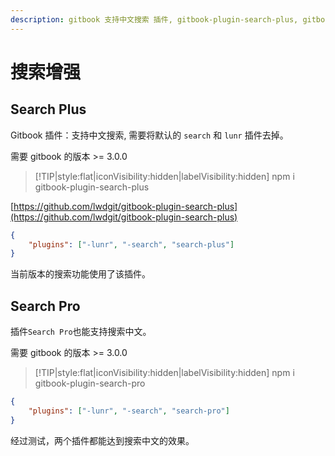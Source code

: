 ```yaml
---
description: gitbook 支持中文搜索 插件, gitbook-plugin-search-plus, gitbook-plugin-search-pro 使用教程
---
```

# 搜索增强

## Search Plus

Gitbook 插件：支持中文搜索, 需要将默认的 `search` 和 `lunr` 插件去掉。

需要 gitbook 的版本 >= 3.0.0

> [!TIP|style:flat|iconVisibility:hidden|labelVisibility:hidden]
> npm i gitbook-plugin-search-plus

[https://github.com/lwdgit/gitbook-plugin-search-plus](https://github.com/lwdgit/gitbook-plugin-search-plus)

```json
{
    "plugins": ["-lunr", "-search", "search-plus"]
}
```

当前版本的搜索功能使用了该插件。

## Search Pro

插件`Search Pro`也能支持搜索中文。

需要 gitbook 的版本 >= 3.0.0

> [!TIP|style:flat|iconVisibility:hidden|labelVisibility:hidden]
> npm i gitbook-plugin-search-pro

```json
{
    "plugins": ["-lunr", "-search", "search-pro"]
}
```

经过测试，两个插件都能达到搜索中文的效果。